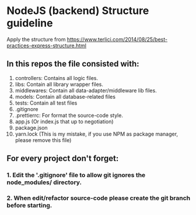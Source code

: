 # NodeJS (backend) Structure guideline
Apply the structure from https://www.terlici.com/2014/08/25/best-practices-express-structure.html

## In this repos the file consisted with:
1. controllers: Contains all logic files.
2. libs: Contain all library wrapper files.
3. middlewares: Contain all data-adapter/middleware lib files.
4. models: Contain all database-related files
5. tests: Contain all test files
6. .gitignore
7. .prettierrc: For format the source-code style.
8. app.js (Or index.js that up to negotiation)
9. package.json
10. yarn.lock (This is my mistake, if you use NPM as package manager, please remove this file)

## For every project don't forget:
### 1. Edit the '.gitignore' file to allow git ignores the node_modules/ directory.
### 2. When edit/refactor source-code please create the git branch before starting.
